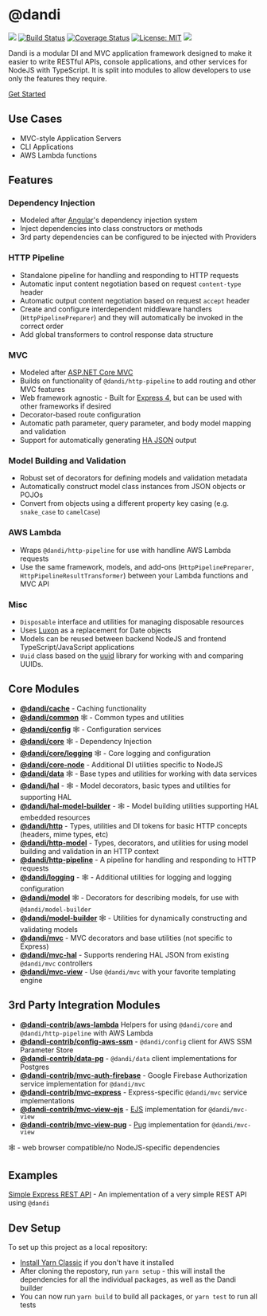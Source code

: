 # @dandi

![](https://img.shields.io/github/release-pre/just-dandi/dandi.svg)
[![Build Status](https://travis-ci.org/just-dandi/dandi.svg?branch=master)](https://travis-ci.org/just-dandi/dandi)
[![Coverage Status](https://coveralls.io/repos/github/just-dandi/dandi/badge.svg)](https://coveralls.io/github/just-dandi/dandi)
[![License: MIT](https://img.shields.io/badge/license-MIT-green.svg)](https://opensource.org/licenses/MIT)
![](https://img.shields.io/snyk/vulnerabilities/github/just-dandi/dandi.svg)

Dandi is a modular DI and MVC application framework designed to make it easier to write RESTful APIs, console
applications, and other services for NodeJS with TypeScript. It is split into modules to allow developers to use only
the features they require.

[Get Started](./packages/dandi/core)

## Use Cases
- MVC-style Application Servers
- CLI Applications
- AWS Lambda functions

## Features

### Dependency Injection

- Modeled after [Angular](https://angular.io)'s dependency injection system
- Inject dependencies into class constructors or methods
- 3rd party dependencies can be configured to be injected with Providers

### HTTP Pipeline

- Standalone pipeline for handling and responding to HTTP requests
- Automatic input content negotiation based on request `content-type` header
- Automatic output content negotiation based on request `accept` header
- Create and configure interdependent middleware handlers (`HttpPipelinePreparer`) and they will automatically be
  invoked in the correct order
- Add global transformers to control response data structure  

### MVC

- Modeled after [ASP.NET Core MVC](https://docs.microsoft.com/en-us/aspnet/core/mvc/overview)
- Builds on functionality of `@dandi/http-pipeline` to add routing and other MVC features
- Web framework agnostic - Built for [Express 4](https://expressjs.com/), but can be used with other frameworks if desired
- Decorator-based route configuration
- Automatic path parameter, query parameter, and body model mapping and validation
- Support for automatically generating [HA JSON](http://stateless.co/hal_specification.html) output

### Model Building and Validation

- Robust set of decorators for defining models and validation metadata
- Automatically construct model class instances from JSON objects or POJOs
- Convert from objects using a different property key casing
  (e.g. `snake_case` to `camelCase`)

### AWS Lambda

- Wraps `@dandi/http-pipeline` for use with handline AWS Lambda requests
- Use the same framework, models, and add-ons (`HttpPipelinePreparer`, `HttpPipelineResultTransformer`) between your
  Lambda functions and MVC API

### Misc

- `Disposable` interface and utilities for managing disposable resources
- Uses [Luxon](https://moment.github.io/luxon/) as a replacement for Date objects
- Models can be reused between backend NodeJS and frontend TypeScript/JavaScript applications
- `Uuid` class based on the [uuid](https://github.com/kelektiv/node-uuid) library for working with and comparing UUIDs.

## Core Modules

- **[@dandi/cache](./packges/dandi/cache)** - Caching functionality
- **[@dandi/common](./packages/dandi/common)** 🕸 - Common types and utilities
- **[@dandi/config](./packages/dandi/config)** 🕸 - Configuration services
- **[@dandi/core](./packages/dandi/core)** 🕸 - Dependency Injection
- **[@dandi/core/logging](./packages/dandi/core/logging)** 🕸 - Core logging and configuration
- **[@dandi/core-node](./packages/dandi/core-node)** - Additional DI utilities specific to NodeJS
- **[@dandi/data](./packages/dandi/data)** 🕸 - Base types and utilities for working with data services
- **[@dandi/hal](./packages/dandi/hal)** - 🕸 - Model decorators, basic types and utilities for supporting HAL
- **[@dandi/hal-model-builder](./packages/hal-model-builder)** - 🕸 - Model building utilities supporting HAL embedded resources
- **[@dandi/http](./packages/http)** - Types, utilities and DI tokens for basic HTTP concepts (headers, mime types, etc)
- **[@dandi/http-model](./packages/http-model)** - Types, decorators, and utilities for using model building and validation in an HTTP context
- **[@dandi/http-pipeline](./packages/http-pipeline)** - A pipeline for handling and responding to HTTP requests
- **[@dandi/logging](./packages/dandi/logging)** - 🕸 - Additional utilities for logging and logging configuration
- **[@dandi/model](./packages/dandi/model)** 🕸 - Decorators for describing models, for use with `@dandi/model-builder`
- **[@dandi/model-builder](./packages/dandi/model-builder)** 🕸 - Utilities for dynamically constructing and validating models
- **[@dandi/mvc](./packages/dandi/mvc)** - MVC decorators and base utilities (not specific to Express)
- **[@dandi/mvc-hal](./packages/dandi/mvc-hal)** - Supports rendering HAL JSON from existing `@dandi/mvc` controllers
- **[@dandi/mvc-view](./packages/dandi/mvc-view)** - Use `@dandi/mvc` with your favorite templating engine

## 3rd Party Integration Modules

- **[@dandi-contrib/aws-lambda](./packages/dandi-contrib/aws-lambda)** Helpers for using `@dandi/core` and `@dandi/http-pipeline` with AWS Lambda
- **[@dandi-contrib/config-aws-ssm](./packages/dandi-contrib/config-aws-ssm)** - `@dandi/config` client for AWS SSM Parameter Store
- **[@dandi-contrib/data-pg](./packages/dandi-contrib/data-pg)** - `@dandi/data` client implementations for Postgres
- **[@dandi-contrib/mvc-auth-firebase](./packages/dandi-contrib/mvc-auth-firebase)** - Google Firebase Authorization service implementation for `@dandi/mvc`
- **[@dandi-contrib/mvc-express](./packages/dandi-contrib/mvc-express)** - Express-specific `@dandi/mvc` service implementations
- **[@dandi-contrib/mvc-view-ejs](./packages/dandi-contrib/mvc-view-ejs)** - [EJS](https://ejs.co) implementation for `@dandi/mvc-view`
- **[@dandi-contrib/mvc-view-pug](./packages/dandi-contrib/mvc-view-pug)** - [Pug](https://pugjs.org) implementation for `@dandi/mvc-view`

🕸 - web browser compatible/no NodeJS-specific dependencies

## Examples

[Simple Express REST API](./_examples/simple-express-rest-api) - An
implementation of a very simple REST API using `@dandi`

## Dev Setup

To set up this project as a local repository:
- [Install Yarn Classic](https://classic.yarnpkg.com/en/docs/install) if you don't have it installed
- After cloning the repostory, run `yarn setup` - this will install the dependencies for all the individual packages,
  as well as the Dandi builder 
- You can now run `yarn build` to build all packages, or `yarn test` to run all tests